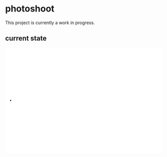 # photoshoot

This project is currently a work in progress.

## current state

![photoshoot created GIF](./gif.gif)
